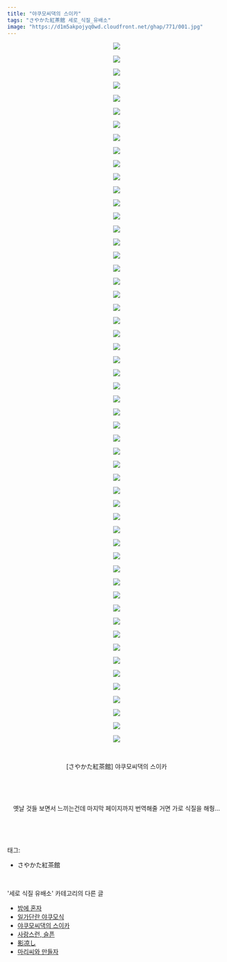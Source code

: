 ```yaml
---
title: "야쿠모씨댁의 스이카"
tags: "さやかた紅茶館 세로_식질_유배소"
image: "https://d1m5akpojyq0wd.cloudfront.net/ghap/771/001.jpg"
---
```

<div class="article">
<p style="text-align: center; clear: none; float: none;"><img src="{{ site.imgserver6 }}/ghap/771/001.jpg"/></p>
<p style="text-align: center; clear: none; float: none;"><img src="{{ site.imgserver6 }}/ghap/771/002.jpg"/></p>
<p style="text-align: center; clear: none; float: none;"><img src="{{ site.imgserver6 }}/ghap/771/003.jpg"/></p>
<p style="text-align: center; clear: none; float: none;"><img src="{{ site.imgserver6 }}/ghap/771/004.jpg"/></p>
<p style="text-align: center; clear: none; float: none;"><img src="{{ site.imgserver6 }}/ghap/771/005.jpg"/></p>
<p style="text-align: center; clear: none; float: none;"><img src="{{ site.imgserver6 }}/ghap/771/006.jpg"/></p>
<p style="text-align: center; clear: none; float: none;"><img src="{{ site.imgserver6 }}/ghap/771/007.jpg"/></p>
<p style="text-align: center; clear: none; float: none;"><img src="{{ site.imgserver6 }}/ghap/771/008.jpg"/></p>
<p style="text-align: center; clear: none; float: none;"><img src="{{ site.imgserver6 }}/ghap/771/009.jpg"/></p>
<p style="text-align: center; clear: none; float: none;"><img src="{{ site.imgserver6 }}/ghap/771/010.jpg"/></p>
<p style="text-align: center; clear: none; float: none;"><img src="{{ site.imgserver6 }}/ghap/771/011.jpg"/></p>
<p style="text-align: center; clear: none; float: none;"><img src="{{ site.imgserver6 }}/ghap/771/012.jpg"/></p>
<p style="text-align: center; clear: none; float: none;"><img src="{{ site.imgserver6 }}/ghap/771/013.jpg"/></p>
<p style="text-align: center; clear: none; float: none;"><img src="{{ site.imgserver6 }}/ghap/771/014.jpg"/></p>
<p style="text-align: center; clear: none; float: none;"><img src="{{ site.imgserver6 }}/ghap/771/015.jpg"/></p>
<p style="text-align: center; clear: none; float: none;"><img src="{{ site.imgserver6 }}/ghap/771/016.jpg"/></p>
<p style="text-align: center; clear: none; float: none;"><img src="{{ site.imgserver6 }}/ghap/771/017.jpg"/></p>
<p style="text-align: center; clear: none; float: none;"><img src="{{ site.imgserver6 }}/ghap/771/018.jpg"/></p>
<p style="text-align: center; clear: none; float: none;"><img src="{{ site.imgserver6 }}/ghap/771/019.jpg"/></p>
<p style="text-align: center; clear: none; float: none;"><img src="{{ site.imgserver6 }}/ghap/771/020.jpg"/></p>
<p style="text-align: center; clear: none; float: none;"><img src="{{ site.imgserver6 }}/ghap/771/021.jpg"/></p>
<p style="text-align: center; clear: none; float: none;"><img src="{{ site.imgserver6 }}/ghap/771/022.jpg"/></p>
<p style="text-align: center; clear: none; float: none;"><img src="{{ site.imgserver6 }}/ghap/771/023.jpg"/></p>
<p style="text-align: center; clear: none; float: none;"><img src="{{ site.imgserver6 }}/ghap/771/024.jpg"/></p>
<p style="text-align: center; clear: none; float: none;"><img src="{{ site.imgserver6 }}/ghap/771/025.jpg"/></p>
<p style="text-align: center; clear: none; float: none;"><img src="{{ site.imgserver6 }}/ghap/771/026.jpg"/></p>
<p style="text-align: center; clear: none; float: none;"><img src="{{ site.imgserver6 }}/ghap/771/027.jpg"/></p>
<p style="text-align: center; clear: none; float: none;"><img src="{{ site.imgserver6 }}/ghap/771/028.jpg"/></p>
<p style="text-align: center; clear: none; float: none;"><img src="{{ site.imgserver6 }}/ghap/771/029.jpg"/></p>
<p style="text-align: center; clear: none; float: none;"><img src="{{ site.imgserver6 }}/ghap/771/030.jpg"/></p>
<p style="text-align: center; clear: none; float: none;"><img src="{{ site.imgserver6 }}/ghap/771/031.jpg"/></p>
<p style="text-align: center; clear: none; float: none;"><img src="{{ site.imgserver6 }}/ghap/771/032.jpg"/></p>
<p style="text-align: center; clear: none; float: none;"><img src="{{ site.imgserver6 }}/ghap/771/033.jpg"/></p>
<p style="text-align: center; clear: none; float: none;"><img src="{{ site.imgserver6 }}/ghap/771/034.jpg"/></p>
<p style="text-align: center; clear: none; float: none;"><img src="{{ site.imgserver6 }}/ghap/771/035.jpg"/></p>
<p style="text-align: center; clear: none; float: none;"><img src="{{ site.imgserver6 }}/ghap/771/036.jpg"/></p>
<p style="text-align: center; clear: none; float: none;"><img src="{{ site.imgserver6 }}/ghap/771/037.jpg"/></p>
<p style="text-align: center; clear: none; float: none;"><img src="{{ site.imgserver6 }}/ghap/771/038.jpg"/></p>
<p style="text-align: center; clear: none; float: none;"><img src="{{ site.imgserver6 }}/ghap/771/039.jpg"/></p>
<p style="text-align: center; clear: none; float: none;"><img src="{{ site.imgserver6 }}/ghap/771/040.jpg"/></p>
<p style="text-align: center; clear: none; float: none;"><img src="{{ site.imgserver6 }}/ghap/771/041.jpg"/></p>
<p style="text-align: center; clear: none; float: none;"><img src="{{ site.imgserver6 }}/ghap/771/042.jpg"/></p>
<p style="text-align: center; clear: none; float: none;"><img src="{{ site.imgserver6 }}/ghap/771/043.jpg"/></p>
<p style="text-align: center; clear: none; float: none;"><img src="{{ site.imgserver6 }}/ghap/771/044.jpg"/></p>
<p style="text-align: center; clear: none; float: none;"><img src="{{ site.imgserver6 }}/ghap/771/045.jpg"/></p>
<p style="text-align: center; clear: none; float: none;"><img src="{{ site.imgserver6 }}/ghap/771/046.jpg"/></p>
<p style="text-align: center; clear: none; float: none;"><img src="{{ site.imgserver6 }}/ghap/771/047.jpg"/></p>
<p style="text-align: center; clear: none; float: none;"><img src="{{ site.imgserver6 }}/ghap/771/048.jpg"/></p>
<p style="text-align: center; clear: none; float: none;"><img src="{{ site.imgserver6 }}/ghap/771/049.jpg"/></p>
<p style="text-align: center; clear: none; float: none;"><img src="{{ site.imgserver6 }}/ghap/771/050.jpg"/></p>
<p style="text-align: center; clear: none; float: none;"><img src="{{ site.imgserver6 }}/ghap/771/051.jpg"/></p>
<p style="text-align: center; clear: none; float: none;"><img src="{{ site.imgserver6 }}/ghap/771/052.jpg"/></p>
<p style="text-align: center; clear: none; float: none;"><img src="{{ site.imgserver6 }}/ghap/771/053.jpg"/></p>
<p style="text-align: center; clear: none; float: none;"><img src="{{ site.imgserver6 }}/ghap/771/054.jpg"/></p>
<p style="text-align: center; clear: none; float: none;"><br/></p>
<p style="text-align: center; clear: none; float: none;">[さやかた紅茶館] 야쿠모씨댁의 스이카</p>
<p style="text-align: center; clear: none; float: none;"><br/></p>
<p style="text-align: center; clear: none; float: none;"><br/></p>
<p style="text-align: center; clear: none; float: none;">옛날 것들 보면서 느끼는건데 마지막 페이지까지 번역해줄 거면 가로 식질을 해줭...</p>
<p><br/></p>
</div><br/>
<div class="tagTrail">
<p>태그: </p>
<ul>
<li>さやかた紅茶館</li>
</ul>
</div><br/>
<div class="another">
<p>'세로 식질 유배소' 카테고리의 다른 글</p>
<ul>
<li><a href="/ghap_993">밤에 혼자</a></li>
<li><a href="/ghap_980">일가단란 야쿠모식</a></li>
<li><a href="/ghap_771">야쿠모씨댁의 스이카</a></li>
<li><a href="/ghap_650">사랑스런, 슬픈</a></li>
<li><a href="/ghap_407">影凉し</a></li>
<li><a href="/ghap_368">마리씨와 만들자</a></li>
</ul>
</div><br/>
<div class="cb_module cb_fluid">
<div class="cb_wrt cb_profile">
</div><!-- commentList close -->
</div><br/>
